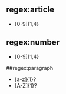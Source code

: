 ## regex:article
- [0-9]{1,4}

## regex:number
- [0-9]{1,4}

##regex:paragraph
- [a-z]{1}?
- [A-Z]{1}?
